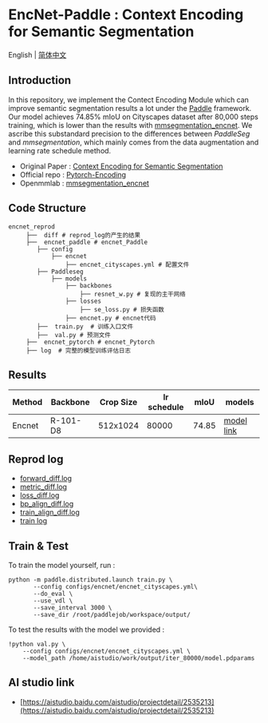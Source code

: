 
# EncNet-Paddle : Context Encoding for Semantic Segmentation
 English | [简体中文](README_CN.md)
 
## Introduction 

In this repository, we implement the Contect Encoding Module which can improve semantic segmentation results a lot under the [Paddle](https://www.paddlepaddle.org.cn/) framework. Our model achieves 74.85% mIoU on Cityscapes dataset after 80,000 steps training, which is lower than the results with [mmsegmentation_encnet](https://github.com/open-mmlab/mmsegmentation/tree/master/configs/encnet).  We ascribe this substandard precision to the differences between *PaddleSeg* and *mmsegmentation*, which mainly comes from the data augmentation and learning rate schedule method.

- Original Paper : [Context Encoding for Semantic Segmentation](https://arxiv.org/abs/1803.08904)  
- Official repo : [Pytorch-Encoding](https://github.com/zhanghang1989/PyTorch-Encoding)  
- Openmmlab : [mmsegmentation_encnet](https://github.com/open-mmlab/mmsegmentation/tree/master/configs/encnet)  

## Code Structure
```
encnet_reprod
     ├──  diff # reprod_log的产生的结果
     ├──  encnet_paddle # encnet_Paddle
        ├── config
            ├── encnet
                ├── encnet_cityscapes.yml # 配置文件
        ├── Paddleseg
            ├── models
                ├── backbones
                    ├── resnet_w.py # 复现的主干网络
                ├── losses
                    ├── se_loss.py # 损失函数
                ├── encnet.py # encnet代码
        ├──  train.py  # 训练入口文件
        ├──  val.py # 预测文件
     ├──  encnet_pytorch # encnet_Pytorch
     ├── log  # 完整的模型训练评估日志

```

## Results

<center>  
     
|Method| Backbone | Crop Size | lr schedule | mIoU | models |    
|----|----|----|----|----|----|       
| Encnet | R-101-D8 | 512x1024 | 80000 | 74.85 | [model link]() |  
     
</center>  

## Reprod log

- [forward_diff.log](./diff/forward_diff.log)  
- [metric_diff.log](./diff/metric_diff.log)  
- [loss_diff.log](./diff/loss_diff.log) 
- [bp_align_diff.log](./diff/bp_align_diff.log)  
- [train_align_diff.log](./diff/train_align_diff.log)  
- [train log](./diff/train.log) 

## Train & Test

To train the model yourself, run :  
```
python -m paddle.distributed.launch train.py \ 
       --config configs/encnet/encnet_cityscapes.yml\ 
       --do_eval \ 
       --use_vdl \ 
       --save_interval 3000 \ 
       --save_dir /root/paddlejob/workspace/output/ 
```
To test the results with the model we provided :
```
!python val.py \
	--config configs/encnet/encnet_cityscapes.yml \ 
	--model_path /home/aistudio/work/output/iter_80000/model.pdparams
```

## AI studio link

* [https://aistudio.baidu.com/aistudio/projectdetail/2535213](https://aistudio.baidu.com/aistudio/projectdetail/2535213)


